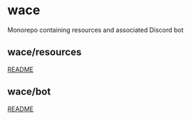 # wace
Monorepo containing resources and associated Discord bot

## wace/resources
[README](https://github.com/wacedungeoner/wace/tree/main/resources#waceresources)

## wace/bot
[README](https://github.com/wacedungeoner/wace/tree/main/bot#wacebot)

